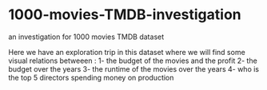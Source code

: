 # 1000-movies-TMDB-investigation
an investigation for 1000 movies TMDB dataset 

Here we have an exploration trip in this dataset where we will find some visual relations betweeen : 
1- the budget of the movies and the profit 
2- the budget over the years 
3- the runtime of the movies over the years
4- who is the top 5 directors spending money on production
